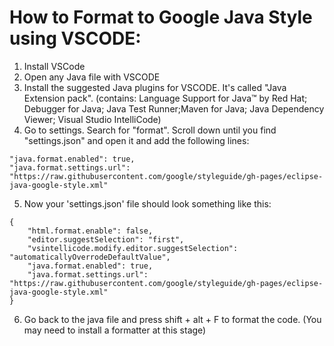 # How to Format to Google Java Style using VSCODE:
1. Install VSCode
2. Open any Java file with VSCODE
3. Install the suggested Java plugins for VSCODE. It's called "Java Extension pack". (contains: Language Support for Java™ by Red Hat; Debugger for Java; Java Test Runner;Maven for Java; Java Dependency Viewer; Visual Studio IntelliCode)
4. Go to settings. Search for "format". Scroll down until you find "settings.json" and open it and add the following lines:
```
"java.format.enabled": true,
"java.format.settings.url": "https://raw.githubusercontent.com/google/styleguide/gh-pages/eclipse-java-google-style.xml"
```
5. Now your 'settings.json' file should look something like this:
```
{
    "html.format.enable": false,
    "editor.suggestSelection": "first",
    "vsintellicode.modify.editor.suggestSelection": "automaticallyOverrodeDefaultValue",
    "java.format.enabled": true,
    "java.format.settings.url": "https://raw.githubusercontent.com/google/styleguide/gh-pages/eclipse-java-google-style.xml"
}
```
6. Go back to the java file and press shift + alt + F  to format the code.  (You may need to install a formatter at this stage)
